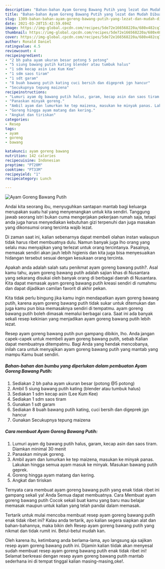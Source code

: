 ```yaml
---
description: "Bahan-bahan Ayam Goreng Bawang Putih yang lezat dan Mudah Dibuat"
title: "Bahan-bahan Ayam Goreng Bawang Putih yang lezat dan Mudah Dibuat"
slug: 1309-bahan-bahan-ayam-goreng-bawang-putih-yang-lezat-dan-mudah-dibuat
date: 2021-03-28T15:42:59.694Z
image: https://img-global.cpcdn.com/recipes/5de72e166568220a/680x482cq70/ayam-goreng-bawang-putih-foto-resep-utama.jpg
thumbnail: https://img-global.cpcdn.com/recipes/5de72e166568220a/680x482cq70/ayam-goreng-bawang-putih-foto-resep-utama.jpg
cover: https://img-global.cpcdn.com/recipes/5de72e166568220a/680x482cq70/ayam-goreng-bawang-putih-foto-resep-utama.jpg
author: Ronald Daniel
ratingvalue: 4.5
reviewcount: 4
recipeingredient:
- "2 bh paha ayam ukuran besar potong 5 potong"
- "5 siung bawang putih kating blender atau tumbuk halus"
- "1 sdm kecap asin Lee Kum Kee"
- "1 sdm saos tiram"
- "1 sdt garam"
- "8 buah bawang putih kating cuci bersih dan digeprek jgn hancur"
- "Secukupnya tepung maizena"
recipeinstructions:
- "Lumuri ayam dg bawang putih halus, garam, kecap asin dan saos tiram. Diamkan minimal 30 menit"
- "Panaskan minyak goreng."
- "Ambil ayam dan lumurkan ke tep maizena, masukan ke minyak panas. Lakukan hingga semua ayam masuk ke minyak. Masukan bawang putih geprek."
- "Goreng hingga ayam matang dan kering."
- "Angkat dan tiriskan"
categories:
- Resep
tags:
- ayam
- goreng
- bawang

katakunci: ayam goreng bawang 
nutrition: 142 calories
recipecuisine: Indonesian
preptime: "PT20M"
cooktime: "PT33M"
recipeyield: "1"
recipecategory: Lunch

---
```



![Ayam Goreng Bawang Putih](https://img-global.cpcdn.com/recipes/5de72e166568220a/680x482cq70/ayam-goreng-bawang-putih-foto-resep-utama.jpg)

Andai kita seorang ibu, menyuguhkan santapan mantab bagi keluarga merupakan suatu hal yang menyenangkan untuk kita sendiri. Tanggung jawab seorang istri bukan cuma mengerjakan pekerjaan rumah saja, tetapi anda juga harus menyediakan kebutuhan gizi terpenuhi dan juga masakan yang dikonsumsi orang tercinta wajib lezat.

Di zaman  saat ini, kalian sebenarnya dapat membeli olahan instan walaupun tidak harus ribet membuatnya dulu. Namun banyak juga lho orang yang selalu mau menyajikan yang terlezat untuk orang tercintanya. Pasalnya, memasak sendiri akan jauh lebih higienis dan kita juga bisa menyesuaikan hidangan tersebut sesuai dengan kesukaan orang tercinta. 



Apakah anda adalah salah satu penikmat ayam goreng bawang putih?. Asal kamu tahu, ayam goreng bawang putih adalah sajian khas di Nusantara yang sekarang disukai oleh banyak orang di berbagai daerah di Nusantara. Kita dapat memasak ayam goreng bawang putih kreasi sendiri di rumahmu dan dapat dijadikan camilan favorit di akhir pekan.

Kita tidak perlu bingung jika kamu ingin mendapatkan ayam goreng bawang putih, karena ayam goreng bawang putih tidak sukar untuk ditemukan dan juga kamu pun bisa memasaknya sendiri di tempatmu. ayam goreng bawang putih boleh dimasak memalui berbagai cara. Saat ini ada banyak sekali resep kekinian yang menjadikan ayam goreng bawang putih lebih lezat.

Resep ayam goreng bawang putih pun gampang dibikin, lho. Anda jangan capek-capek untuk membeli ayam goreng bawang putih, sebab Kalian dapat membuatnya ditempatmu. Bagi Anda yang hendak mencobanya, inilah cara untuk menyajikan ayam goreng bawang putih yang mantab yang mampu Kamu buat sendiri.

<!--inarticleads1-->

##### Bahan-bahan dan bumbu yang diperlukan dalam pembuatan Ayam Goreng Bawang Putih:

1. Sediakan 2 bh paha ayam ukuran besar (potong @5 potong)
1. Ambil 5 siung bawang putih kating (blender atau tumbuk halus)
1. Sediakan 1 sdm kecap asin (Lee Kum Kee)
1. Sediakan 1 sdm saos tiram
1. Gunakan 1 sdt garam
1. Sediakan 8 buah bawang putih kating, cuci bersih dan digeprek jgn hancur
1. Gunakan Secukupnya tepung maizena




<!--inarticleads2-->

##### Cara membuat Ayam Goreng Bawang Putih:

1. Lumuri ayam dg bawang putih halus, garam, kecap asin dan saos tiram. Diamkan minimal 30 menit
1. Panaskan minyak goreng.
1. Ambil ayam dan lumurkan ke tep maizena, masukan ke minyak panas. Lakukan hingga semua ayam masuk ke minyak. Masukan bawang putih geprek.
1. Goreng hingga ayam matang dan kering.
1. Angkat dan tiriskan




Ternyata cara membuat ayam goreng bawang putih yang enak tidak ribet ini gampang sekali ya! Anda Semua dapat membuatnya. Cara Membuat ayam goreng bawang putih Cocok sekali buat kamu yang baru mau belajar memasak maupun untuk kalian yang telah pandai dalam memasak.

Tertarik untuk mulai mencoba membuat resep ayam goreng bawang putih enak tidak ribet ini? Kalau anda tertarik, ayo kalian segera siapkan alat dan bahan-bahannya, maka bikin deh Resep ayam goreng bawang putih yang nikmat dan tidak rumit ini. Betul-betul mudah kan. 

Oleh karena itu, ketimbang anda berlama-lama, ayo langsung aja sajikan resep ayam goreng bawang putih ini. Dijamin kalian tiidak akan menyesal sudah membuat resep ayam goreng bawang putih enak tidak ribet ini! Selamat berkreasi dengan resep ayam goreng bawang putih mantab sederhana ini di tempat tinggal kalian masing-masing,oke!.

